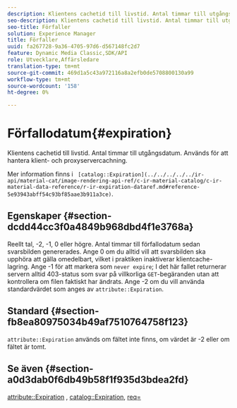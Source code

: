 ```yaml
---
description: Klientens cachetid till livstid. Antal timmar till utgångsdatum. Används för att hantera klient- och proxyservercachning.
seo-description: Klientens cachetid till livstid. Antal timmar till utgångsdatum. Används för att hantera klient- och proxyservercachning.
seo-title: Förfaller
solution: Experience Manager
title: Förfaller
uuid: fa267728-9a36-4705-97d6-d567148fc2d7
feature: Dynamic Media Classic,SDK/API
role: Utvecklare,Affärsledare
translation-type: tm+mt
source-git-commit: 469d1a5c43a972116a8a2efb0de5708800130a99
workflow-type: tm+mt
source-wordcount: '158'
ht-degree: 0%

---
```



# Förfallodatum{#expiration}

Klientens cachetid till livstid. Antal timmar till utgångsdatum. Används för att hantera klient- och proxyservercachning.

Mer information finns i ` [catalog::Expiration](../../../../../ir-api/material-cat/image-rendering-api-ref/c-ir-material-catalog/c-ir-material-data-reference/r-ir-expiration-dataref.md#reference-5e93943abff54c93bf85aae3b911a3ce)`.

## Egenskaper {#section-dcdd44cc3f0a4849b968dbd4f1e3768a}

Reellt tal, -2, -1, 0 eller högre. Antal timmar till förfallodatum sedan svarsbilden genererades. Ange 0 om du alltid vill att svarsbilden ska upphöra att gälla omedelbart, vilket i praktiken inaktiverar klientcache-lagring. Ange -1 för att markera som `never expire`; I det här fallet returnerar servern alltid 403-status som svar på villkorliga `GET`-begäranden utan att kontrollera om filen faktiskt har ändrats. Ange -2 om du vill använda standardvärdet som anges av `attribute::Expiration`.

## Standard {#section-fb8ea80975034b49af7510764758f123}

`attribute::Expiration` används om fältet inte finns, om värdet är -2 eller om fältet är tomt.

## Se även {#section-a0d3dab0f6db49b58f1f935d3bdea2fd}

[attribute::Expiration](../../../../../ir-api/material-cat/image-rendering-api-ref/c-ir-material-catalog/c-ir-attributes-reference/r-ir-expiration.md#reference-0f68ad8199c64bd4bc8d27dd78b7d996) ,  [catalog::Expiration](../../../../../ir-api/material-cat/image-rendering-api-ref/c-ir-material-catalog/c-ir-material-data-reference/r-ir-expiration-dataref.md#reference-5e93943abff54c93bf85aae3b911a3ce),  [req=](../../../../../ir-api/http-protocol/image-rendering-api-ref/c-ir-http-protocol-ref/c-ir-http-protocol-command-reference/r-ir-req.md#reference-792b1a663fb64261bd2de2a209b847fb)
